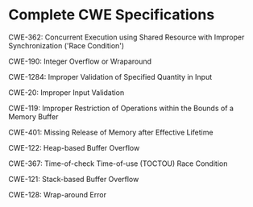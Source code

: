 

# Complete CWE Specifications

CWE-362: Concurrent Execution using Shared Resource with Improper Synchronization ('Race Condition')

CWE-190: Integer Overflow or Wraparound

CWE-1284: Improper Validation of Specified Quantity in Input

CWE-20: Improper Input Validation

CWE-119: Improper Restriction of Operations within the Bounds of a Memory Buffer

CWE-401: Missing Release of Memory after Effective Lifetime

CWE-122: Heap-based Buffer Overflow

CWE-367: Time-of-check Time-of-use (TOCTOU) Race Condition

CWE-121: Stack-based Buffer Overflow

CWE-128: Wrap-around Error